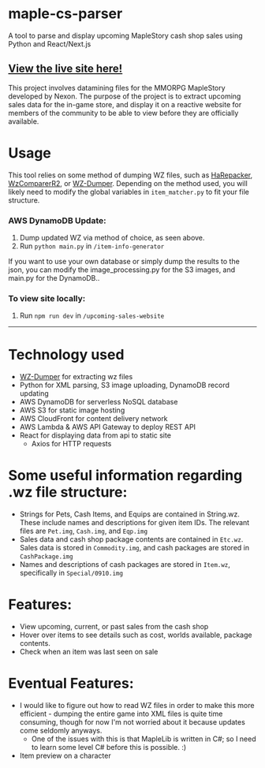 # maple-cs-parser

A tool to parse and display upcoming MapleStory cash shop sales using Python and React/Next.js

## [View the live site here!](https://masonym.dev/ms-upcoming-sales)

This project involves datamining files for the MMORPG MapleStory developed by Nexon. The purpose of the project is to extract upcoming sales data for the in-game store, and display it on a reactive website for members of the community to be able to view before they are officially available. 

# Usage

This tool relies on some method of dumping WZ files, such as [HaRepacker](https://github.com/lastbattle/Harepacker-resurrected), [WzComparerR2](https://github.com/Kagamia/WzComparerR2), or [WZ-Dumper](https://github.com/Xterminatorz/WZ-Dumper). Depending on the method used, you will likely need to modify the global variables in `item_matcher.py` to fit your file structure. 

### AWS DynamoDB Update:

1. Dump updated WZ via method of choice, as seen above.
2. Run `python main.py` in `/item-info-generator`

If you want to use your own database or simply dump the results to the json, you can modify the image_processing.py for the S3 images, and main.py for the DynamoDB..

### To view site locally:

1. Run `npm run dev` in `/upcoming-sales-website`


---

# Technology used

* [WZ-Dumper](https://github.com/Xterminatorz/WZ-Dumper) for extracting wz files
* Python for XML parsing, S3 image uploading, DynamoDB record updating
* AWS DynamoDB for serverless NoSQL database
* AWS S3 for static image hosting
* AWS CloudFront for content delivery network
* AWS Lambda & AWS API Gateway to deploy REST API
* React for displaying data from api to static site
    * Axios for HTTP requests

# Some useful information regarding .wz file structure:

* Strings for Pets, Cash Items, and Equips are contained in String.wz. These include names and descriptions for given item IDs. The relevant files are `Pet.img`, `Cash.img`, and `Eqp.img`
* Sales data and cash shop package contents are contained in `Etc.wz`. Sales data is stored in `Commodity.img`, and cash packages are stored in `CashPackage.img`
* Names and descriptions of cash packages are stored in `Item.wz`, specifically in `Special/0910.img`

# Features:

* View upcoming, current, or past sales from the cash shop
* Hover over items to see details such as cost, worlds available, package contents.
* Check when an item was last seen on sale

# Eventual Features:

* I would like to figure out how to read WZ files in order to make this more efficient - dumping the entire game into XML files is quite time consuming, though for now I'm not worried about it because updates come seldomly anyways.
   * One of the issues with this is that MapleLib is written in C#; so I need to learn some level C# before this is possible. :)
* Item preview on a character
